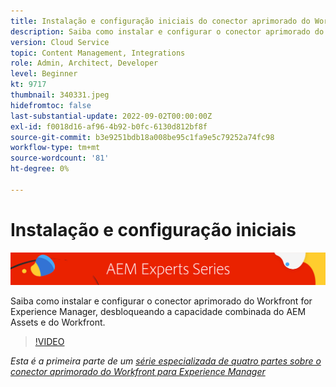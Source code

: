 ```yaml
---
title: Instalação e configuração iniciais do conector aprimorado do Workfront para AEM
description: Saiba como instalar e configurar o conector aprimorado do Workfront for Experience Manager, desbloqueando a capacidade combinada do AEM Assets e do Workfront.
version: Cloud Service
topic: Content Management, Integrations
role: Admin, Architect, Developer
level: Beginner
kt: 9717
thumbnail: 340331.jpeg
hidefromtoc: false
last-substantial-update: 2022-09-02T00:00:00Z
exl-id: f0018d16-af96-4b92-b0fc-6130d812bf8f
source-git-commit: b3e9251bdb18a008be95c1fa9e5c79252a74fc98
workflow-type: tm+mt
source-wordcount: '81'
ht-degree: 0%

---
```


# Instalação e configuração iniciais

![Série para especialistas em AEM](./assets/banner.png)

Saiba como instalar e configurar o conector aprimorado do Workfront for Experience Manager, desbloqueando a capacidade combinada do AEM Assets e do Workfront.

>[!VIDEO](https://video.tv.adobe.com/v/340331?quality=12&learn=on)

_Esta é a primeira parte de um [série especializada de quatro partes sobre o conector aprimorado do Workfront para Experience Manager](./overview.md)_

